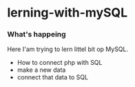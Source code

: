 # lerning-with-mySQL

### What's happeing
Here I'am trying to lern littel bit op MySQL.
- How to connect php with SQL
- make a new data 
- connect that data to SQL